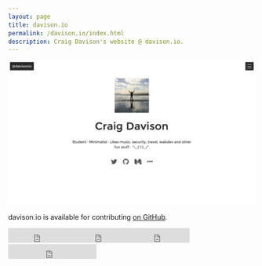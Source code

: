 ```yaml
---
layout: page
title: davison.io
permalink: /davison.io/index.html
description: Craig Davison's website @ davison.io.
---
```


<style>
.content header {
    background-image: url({{ site.baseurl }}/assets/img/drone-by-clem-onojeghuo.jpg);
    background-size: cover;
    background-position: center;
    background-repeat:no-repeat;
}
</style>

![davison.io Index](/assets/img/davison-io-index.png)

davison.io is available for contributing [on GitHub](https://github.com/davisonio/davison.io).

<iframe class='iframe-badge' src="https://ghbtns.com/github-btn.html?user=davisonio&repo=davison.io&type=watch&count=true&size=large&v=2" frameborder="0" scrolling="0" width="130" height="30"></iframe><iframe class='iframe-badge' src="https://ghbtns.com/github-btn.html?user=davisonio&repo=davison.io&type=star&count=true&size=large" frameborder="0" scrolling="0" width="120" height="30"></iframe><iframe class='iframe-badge' src="https://ghbtns.com/github-btn.html?user=davisonio&repo=davison.io&type=fork&count=true&size=large" frameborder="0" scrolling="0" width="120" height="30"></iframe><iframe class='iframe-badge' src="https://ghbtns.com/github-btn.html?user=davisonio&type=follow&count=true&size=large" frameborder="0" scrolling="0" width="180" height="30"></iframe>
